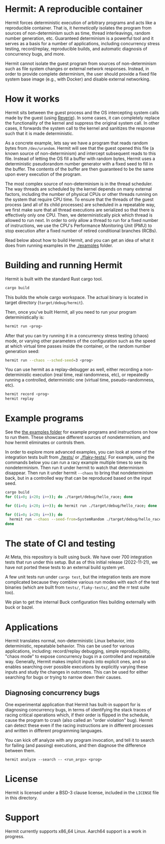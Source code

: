 # Hermit: A reproducible container

Hermit forces deterministic execution of arbitrary programs and acts like a
reproducible container. That is, it *hermetically* isolates the program from
sources of non-determinism such as time, thread interleavings, random number
generation, etc. Guaranteed determinism is a powerful tool and it serves as a
basis for a number of applications, including concurrency stress testing,
record/replay, reproducible builds, and automatic diagnosis of concurrency bugs,
and more.

Hermit cannot isolate the guest program from sources of non-determinism such as
file system changes or external network responses. Instead, in order to provide
complete determinism, the user should provide a fixed file system base image
(e.g., with Docker) and disable external networking.

# How it works

Hermit sits between the guest process and the OS intercepting system calls made
by the guest (using [Reverie][]). In some cases, it can completely replace the
functionality of the kernel and suppress the original system call. In other
cases, it forwards the system call to the kernel and sanitizes the response such
that it is made deterministic.

As a concrete example, lets say we have a program that reads random bytes from
`/dev/urandom`. Hermit will see that the guest opened this file (a known source
of non-determinism) and intercept subsequent reads to this file. Instead of
letting the OS fill a buffer with random bytes, Hermit uses a deterministic
pseudorandom number generator with a fixed seed to fill in the buffer. The
contents of the buffer are then guaranteed to be the same upon every execution
of the program.

The most complex source of non-determinism is in the thread scheduler. The way
threads are scheduled by the kernel depends on many external factors, including
the number of physical CPUs or other threads running on the system that require
CPU time. To ensure that the threads of the guest process (and all of its child
processes) are scheduled in a repeatable way, we first make sure that all thread
executions are serialized so that there is effectively only one CPU. Then, we
deterministically pick which thread is allowed to run next. In order to only
allow a thread to run for a fixed number of instructions, we use the CPU's
Performance Monitoring Unit (PMU) to stop execution after a fixed number of
retired conditional branches (RCBs).

Read below about how to build Hermit, and you can get an idea of what it does
from running examples in the [./examples](./examples) folder.

[Reverie]: https://github.com/facebookexperimental/reverie

# Building and running Hermit

Hermit is built with the standard Rust cargo tool.

```bash
cargo build
```
This builds the whole cargo workspace. The actual binary is located in target
directory (`target/debug/hermit`).

Then, once you've built Hermit, all you need to run your program
deterministically is:

```bash
hermit run <prog>
```

After that you can try running it in a concurrency stress testing (chaos) mode,
or varying other parameters of the configuration such as the speed at which
virtual time passes inside the container, or the random number generation seed:

```bash
hermit run --chaos --sched-seed=3 <prog>
```

You can use hermit as a replay-debugger as well, either recording a
non-deterministic execution (real time, real randomness, etc), or repeatedly
running a controlled, deterministic one (virtual time, pseudo-randomness, etc).

```bash
hermit record <prog>
hermit replay
```

# Example programs

See the [the examples folder](./examples/README.md) for example programs and
instructions on how to run them.  These showcase different sources of
nondeterminism, and how hermit eliminates or controls them.

In order to explore more advanced examples, you can look at some of
the integration tests built from [./tests/](./tests/) or [./flaky-tests/](./flaky-tests/).
For example, using the commands below you can run a racy example
multiple times to see its nondeterminism.  Then run it under hermit to
watch that determinism disappear.  Then run it under hermit `--chaos`
to bring that nondeterminism back, but in a controlled way that can be
reproduced based on the input seed.

```bash
cargo build
for ((i=0; i<20; i++)); do ./target/debug/hello_race; done

for ((i=0; i<20; i++)); do hermit run ./target/debug/hello_race; done

for ((i=0; i<20; i++)); do
  hermit run --chaos --seed-from=SystemRandom ./target/debug/hello_race;
done
```

# The state of CI and testing

At Meta, this repository is built using buck.  We have over 700 integration
tests that run under this setup. But as of this initial release (2022-11-21), we
have not ported these tests to an external build system yet.

A few unit tests run under `cargo test`, but the integration tests are more
complicated because they combine various run modes with each of the test
binaries (which are built from `tests/`, `flaky-tests/`, and the rr test suite
too).

We plan to get the internal Buck configuration files building externally with
buck or bazel.

# Applications

Hermit translates normal, non-deterministic Linux behavior, into deterministic,
repeatable behavior. This can be used for various applications, including:
record/replay debugging, simple reproducibility, "chaos mode" to expose
concurrency bugs in a controlled and repeatable way. Generally, Hermit makes
implicit inputs into explicit ones, and so enables searching over possible
executions by explicitly varying these inputs and study the changes in outcomes.
This can be used for either searching for bugs or trying to narrow down their
causes.

## Diagnosing concurrency bugs

One experimental application that Hermit has built-in support for is diagnosing
concurrency bugs, in terms of identifying the stack traces of racing critical
operations which, if their order is flipped in the schedule, cause the program
to crash (also called an "order violation" bug). Hermit can detect these even if
the racing instructions are in different processes and written in different
programming languages.

You can kick off analyze with any program invocation, and tell it to search for
failing (and passing) executions, and then diagnose the difference between them.

```
hermit analyze --search -- <run_args> <prog>
```

# License

Hermit is licensed under a BSD-3 clause license, included in the `LICENSE` file
in this directory.

# Support

Hermit currently supports x86_64 Linux. Aarch64 support is a
work in progress.
